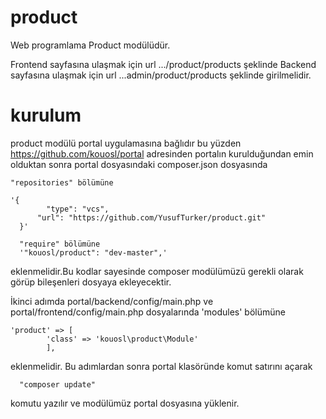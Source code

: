 # product
Web programlama Product modülüdür.

Frontend sayfasına ulaşmak için url   .../product/products şeklinde
Backend sayfasına ulaşmak için url    ...admin/product/products şeklinde girilmelidir.

# kurulum
product modülü portal uygulamasına bağlıdır bu yüzden https://github.com/kouosl/portal adresinden portalın kurulduğundan emin olduktan sonra portal dosyasındaki composer.json dosyasında 

    "repositories" bölümüne
    
    '{
	 		"type": "vcs",
	 	  "url": "https://github.com/YusufTurker/product.git"
	  }'
	  
	  "require" bölümüne
	  '"kouosl/product": "dev-master",'
   
   eklenmelidir.Bu kodlar sayesinde composer modülümüzü gerekli olarak görüp bileşenleri dosyaya ekleyecektir.
   
   İkinci adımda portal/backend/config/main.php ve portal/frontend/config/main.php dosyalarında
   'modules' bölümüne 
   
    'product' => [
			'class' => 'kouosl\product\Module'
			],
  eklenmelidir.
      Bu adımlardan sonra portal klasöründe komut satırını açarak 
      
      "composer update" 
      
   komutu yazılır ve modülümüz portal dosyasına yüklenir. 

